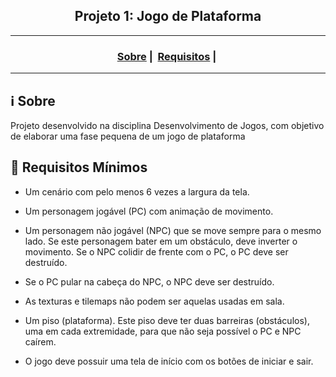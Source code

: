 <h2 align="center">Projeto 1: Jogo de Plataforma</h2>

___

<h3 align="center">
  <a href="#information_source-sobre">Sobre</a>&nbsp;|&nbsp;
  <a href="#seedling-requisitos-mínimos">Requisitos</a>&nbsp;|&nbsp;
</h3>

___


## :information_source: Sobre

Projeto desenvolvido na disciplina Desenvolvimento de Jogos, com objetivo de elaborar uma fase pequena de um jogo de plataforma


## :seedling: Requisitos Mínimos

- Um cenário com pelo menos 6 vezes a largura da tela.

- Um personagem jogável (PC) com animação de movimento.

- Um personagem não jogável (NPC) que se move sempre para o mesmo lado. Se este personagem bater em um obstáculo, deve inverter o movimento. Se o NPC colidir de frente com o PC, o PC deve ser destruído.

- Se o PC pular na cabeça do NPC, o NPC deve ser destruído.

- As texturas e tilemaps não podem ser aquelas usadas em sala.

- Um piso (plataforma). Este piso deve ter duas barreiras (obstáculos), uma em cada extremidade, para que não seja possível o PC e NPC caírem.

- O jogo deve possuir uma tela de início com os botões de iniciar e sair.

